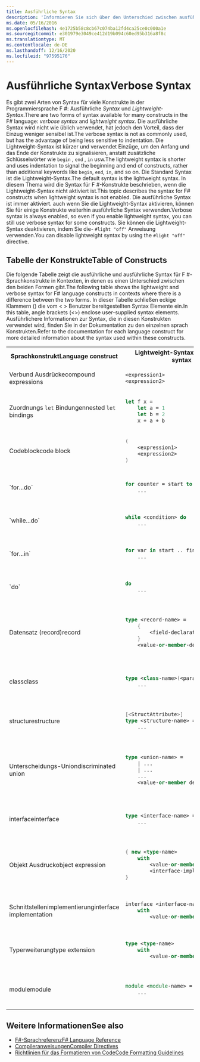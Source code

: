 ```yaml
---
title: Ausführliche Syntax
description: 'Informieren Sie sich über den Unterschied zwischen ausführlicher und schlanker Syntax in der Programmiersprache F #.'
ms.date: 05/16/2016
ms.openlocfilehash: 4e1725b58c8cb67c074ba12fd4ca25ce0c000a1e
ms.sourcegitcommit: e301979e3049ce412d19b094c60ed95b316a8f8c
ms.translationtype: MT
ms.contentlocale: de-DE
ms.lasthandoff: 12/16/2020
ms.locfileid: "97595176"
---
```

# <a name="verbose-syntax"></a><span data-ttu-id="d82d0-103">Ausführliche Syntax</span><span class="sxs-lookup"><span data-stu-id="d82d0-103">Verbose Syntax</span></span>

<span data-ttu-id="d82d0-104">Es gibt zwei Arten von Syntax für viele Konstrukte in der Programmiersprache F #: Ausführliche *Syntax* und *Lightweight-Syntax*.</span><span class="sxs-lookup"><span data-stu-id="d82d0-104">There are two forms of syntax available for many constructs in the F# language: *verbose syntax* and *lightweight syntax*.</span></span> <span data-ttu-id="d82d0-105">Die ausführliche Syntax wird nicht wie üblich verwendet, hat jedoch den Vorteil, dass der Einzug weniger sensibel ist.</span><span class="sxs-lookup"><span data-stu-id="d82d0-105">The verbose syntax is not as commonly used, but has the advantage of being less sensitive to indentation.</span></span> <span data-ttu-id="d82d0-106">Die Lightweight-Syntax ist kürzer und verwendet Einzüge, um den Anfang und das Ende der Konstrukte zu signalisieren, anstatt zusätzliche Schlüsselwörter wie `begin` , `end` , `in` usw.</span><span class="sxs-lookup"><span data-stu-id="d82d0-106">The lightweight syntax is shorter and uses indentation to signal the beginning and end of constructs, rather than additional keywords like `begin`, `end`, `in`, and so on.</span></span> <span data-ttu-id="d82d0-107">Die Standard Syntax ist die Lightweight-Syntax.</span><span class="sxs-lookup"><span data-stu-id="d82d0-107">The default syntax is the lightweight syntax.</span></span> <span data-ttu-id="d82d0-108">In diesem Thema wird die Syntax für F #-Konstrukte beschrieben, wenn die Lightweight-Syntax nicht aktiviert ist.</span><span class="sxs-lookup"><span data-stu-id="d82d0-108">This topic describes the syntax for F# constructs when lightweight syntax is not enabled.</span></span> <span data-ttu-id="d82d0-109">Die ausführliche Syntax ist immer aktiviert. auch wenn Sie die Lightweight-Syntax aktivieren, können Sie für einige Konstrukte weiterhin ausführliche Syntax verwenden.</span><span class="sxs-lookup"><span data-stu-id="d82d0-109">Verbose syntax is always enabled, so even if you enable lightweight syntax, you can still use verbose syntax for some constructs.</span></span> <span data-ttu-id="d82d0-110">Sie können die Lightweight-Syntax deaktivieren, indem Sie die- `#light "off"` Anweisung verwenden.</span><span class="sxs-lookup"><span data-stu-id="d82d0-110">You can disable lightweight syntax by using the `#light "off"` directive.</span></span>

## <a name="table-of-constructs"></a><span data-ttu-id="d82d0-111">Tabelle der Konstrukte</span><span class="sxs-lookup"><span data-stu-id="d82d0-111">Table of Constructs</span></span>

<span data-ttu-id="d82d0-112">Die folgende Tabelle zeigt die ausführliche und ausführliche Syntax für F #-Sprachkonstrukte in Kontexten, in denen es einen Unterschied zwischen den beiden Formen gibt.</span><span class="sxs-lookup"><span data-stu-id="d82d0-112">The following table shows the lightweight and verbose syntax for F# language constructs in contexts where there is a difference between the two forms.</span></span> <span data-ttu-id="d82d0-113">In dieser Tabelle schließen eckige Klammern () die vom &lt; &gt; Benutzer bereitgestellten Syntax Elemente ein.</span><span class="sxs-lookup"><span data-stu-id="d82d0-113">In this table, angle brackets (&lt;&gt;) enclose user-supplied syntax elements.</span></span> <span data-ttu-id="d82d0-114">Ausführlichere Informationen zur Syntax, die in diesen Konstrukten verwendet wird, finden Sie in der Dokumentation zu den einzelnen sprach Konstrukten.</span><span class="sxs-lookup"><span data-stu-id="d82d0-114">Refer to the documentation for each language construct for more detailed information about the syntax used within these constructs.</span></span>

<table>
<tr>
<th><span data-ttu-id="d82d0-115">Sprachkonstrukt</span><span class="sxs-lookup"><span data-stu-id="d82d0-115">Language construct</span></span></th>
<th><span data-ttu-id="d82d0-116">Lightweight-Syntax</span><span class="sxs-lookup"><span data-stu-id="d82d0-116">Lightweight syntax</span></span></th>
<th><span data-ttu-id="d82d0-117">Ausführliche Syntax</span><span class="sxs-lookup"><span data-stu-id="d82d0-117">Verbose syntax</span></span></th>
</tr>
<tr>
<td>
<span data-ttu-id="d82d0-118">Verbund Ausdrücke</span><span class="sxs-lookup"><span data-stu-id="d82d0-118">compound expressions</span></span>
</td>
<td>

```fsharp
<expression1>
<expression2>
```

</td><td>

```fsharp
<expression1>; <expression2>
```

</td>
</tr>
<tr><td>

<span data-ttu-id="d82d0-119">Zuordnungs `let` Bindungen</span><span class="sxs-lookup"><span data-stu-id="d82d0-119">nested `let` bindings</span></span>

</td><td>

```fsharp
let f x =
    let a = 1
    let b = 2
    x + a + b
```

</td><td>

```fsharp
let f x =
    let a = 1 in
    let b = 2 in
    x + a + b
```

</td>
</tr>
<tr><td>
<span data-ttu-id="d82d0-120">Codeblock</span><span class="sxs-lookup"><span data-stu-id="d82d0-120">code block</span></span>
</td><td>

```fsharp
(
    <expression1>
    <expression2>
)
```

</td><td>

```fsharp
begin
    <expression1>;
    <expression2>;
end
```

</td>
</tr>
<tr><td>
`for...do`
</td><td>

```fsharp
for counter = start to finish do
    ...
```

</td><td>

```fsharp
for counter = start to finish do
    ...
done
```

</td>
</tr>
<tr><td>
`while...do`
</td><td>

```fsharp
while <condition> do
    ...
```

</td><td>

```fsharp
while <condition> do
    ...
done
```

</td>
</tr>
<tr><td>
`for...in`
</td><td>

```fsharp
for var in start .. finish do
    ...
```

</td><td>

```fsharp
for var in start .. finish do
    ...
done
```

</td>
</tr>
<tr><td>
`do`
</td><td>

```fsharp
do
    ...
```

</td><td>

```fsharp
do
    ...
in
```

</td>
</tr>
<tr><td><span data-ttu-id="d82d0-121">Datensatz (record)</span><span class="sxs-lookup"><span data-stu-id="d82d0-121">record</span></span>
</td><td>

```fsharp
type <record-name> =
    {
        <field-declarations>
    }
    <value-or-member-definitions>
```

</td><td>

```fsharp
type <record-name> =
    {
        <field-declarations>
    }
    with
        <value-or-member-definitions>
    end
```

</td>
</tr>
<tr><td><span data-ttu-id="d82d0-122">class</span><span class="sxs-lookup"><span data-stu-id="d82d0-122">class</span></span>
</td><td>

```fsharp
type <class-name>(<params>) =
    ...
```

</td><td>

```fsharp
type <class-name>(<params>) =
    class
        ...
    end
```

</td>
</tr>
<tr><td><span data-ttu-id="d82d0-123">structure</span><span class="sxs-lookup"><span data-stu-id="d82d0-123">structure</span></span></td><td>

```fsharp
[<StructAttribute>]
type <structure-name> =
    ...
```

</td><td>

```fsharp
type <structure-name> =
    struct
        ...
    end
```

</td>
</tr>
<tr><td><span data-ttu-id="d82d0-124">Unterscheidungs-Union</span><span class="sxs-lookup"><span data-stu-id="d82d0-124">discriminated union</span></span></td><td>

```fsharp
type <union-name> =
    | ...
    | ...
    ...
    <value-or-member definitions>
```

</td><td>

```fsharp
type <union-name> =
    | ...
    | ...
    ...
    with
        <value-or-member-definitions>
    end
```

</td>
</tr>
<tr><td><span data-ttu-id="d82d0-125">interface</span><span class="sxs-lookup"><span data-stu-id="d82d0-125">interface</span></span></td><td>

```fsharp
type <interface-name> =
    ...
```

</td><td>

```fsharp
type <interface-name> =
    interface
        ...
    end
```

</td>
</tr>
<tr><td><span data-ttu-id="d82d0-126">Objekt Ausdruck</span><span class="sxs-lookup"><span data-stu-id="d82d0-126">object expression</span></span></td><td>

```fsharp
{ new <type-name>
    with
        <value-or-member-definitions>
        <interface-implementations>
}
```

</td><td>

```fsharp
{ new <type-name>
    with
        <value-or-member-definitions>
    end
    <interface-implementations>
}
```

</td>
</tr>
<tr><td><span data-ttu-id="d82d0-127">Schnittstellenimplementierung</span><span class="sxs-lookup"><span data-stu-id="d82d0-127">interface implementation</span></span></td><td>

```fsharp
interface <interface-name>
    with
        <value-or-member-definitions>
```

</td><td>

```fsharp
interface <interface-name>
    with
        <value-or-member-definitions>
    end
```

</td>
</tr>
<tr><td><span data-ttu-id="d82d0-128">Typerweiterung</span><span class="sxs-lookup"><span data-stu-id="d82d0-128">type extension</span></span></td><td>

```fsharp
type <type-name>
    with
        <value-or-member-definitions>
```

</td><td>

```fsharp
type <type-name>
    with
        <value-or-member-definitions>
    end
```

</td>
</tr>
<tr><td><span data-ttu-id="d82d0-129">module</span><span class="sxs-lookup"><span data-stu-id="d82d0-129">module</span></span></td><td>

```fsharp
module <module-name> =
    ...
```

</td><td>

```fsharp
module <module-name> =
    begin
        ...
    end
```

</td>
</tr>
</table>

## <a name="see-also"></a><span data-ttu-id="d82d0-130">Weitere Informationen</span><span class="sxs-lookup"><span data-stu-id="d82d0-130">See also</span></span>

- [<span data-ttu-id="d82d0-131">F#-Sprachreferenz</span><span class="sxs-lookup"><span data-stu-id="d82d0-131">F# Language Reference</span></span>](index.md)
- [<span data-ttu-id="d82d0-132">Compileranweisungen</span><span class="sxs-lookup"><span data-stu-id="d82d0-132">Compiler Directives</span></span>](compiler-directives.md)
- [<span data-ttu-id="d82d0-133">Richtlinien für das Formatieren von Code</span><span class="sxs-lookup"><span data-stu-id="d82d0-133">Code Formatting Guidelines</span></span>](../style-guide/formatting.md)
